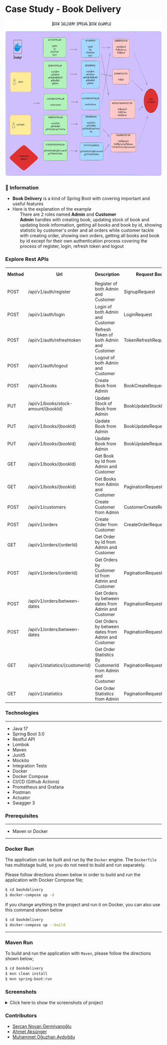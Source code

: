 # Case Study - Book Delivery

<p align="center">
    <img src="screenshots/book_delivey_main_image.png" alt="Main Information" width="700" height="500">
</p>

### 📖 Information

<ul style="list-style-type:disc">
  <li><b>Book Delivery</b> is a kind of Spring Boot with covering important and useful features</li> 
  <li>Here is the explanation of the example
       <ul>There are 2 roles named <b>Admin</b> and <b>Customer</b></ul>
       <ul><b>Admin</b> handles with creating book, updating stock of book and updating book information, getting all books and book by id, showing statistic by customer's order and all orders while customer tackle with creating order, showing own orders, getting all books and book by id except for their own authentication process covering the process of register, login, refresh token and logout</ul>
  </li>
</ul>

### Explore Rest APIs

<table style="width:100%">
  <tr>
      <th>Method</th>
      <th>Url</th>
      <th>Description</th>
      <th>Request Body</th>
      <th>Header</th>
      <th>Valid Path Variable</th>
      <th>No Path Variable</th>
  </tr>
  <tr>
      <td>POST</td>
      <td>/api/v1/auth/register</td>
      <td>Register of both Admin and Customer</td>
      <td>SignupRequest</td>
      <td></td>
      <td></td>
      <td></td>
  <tr>
  <tr>
      <td>POST</td>
      <td>/api/v1/auth/login</td>
      <td>Login of both Admin and Customer</td>
      <td>LoginRequest</td>
      <td></td>
      <td></td>
      <td></td>
  <tr>
  <tr>
      <td>POST</td>
      <td>/api/v1/auth/refreshtoken</td>
      <td>Refresh Token of both Admin and Customer</td>
      <td>TokenRefreshRequest</td>
      <td></td>
      <td></td>
      <td></td>
  <tr>
  <tr>
      <td>POST</td>
      <td>/api/v1/auth/logout</td>
      <td>Logout of both Admin and Customer</td>
      <td></td>
      <td>token</td>
      <td></td>
      <td></td>
  <tr>
  <tr>
      <td>POST</td>
      <td>/api/v1/books</td>
      <td>Create Book from Admin</td>
      <td>BookCreateRequest</td>
      <td></td>
      <td></td>
      <td></td>
  <tr>
  <tr>
      <td>PUT</td>
      <td>/api/v1/books/stock-amount/{bookId}</td>
      <td>Update Stock of Book from Admin</td>
      <td>BookUpdateStockRequest</td>
      <td></td>
      <td>bookId</td>
      <td></td>
  <tr>
  <tr>
      <td>PUT</td>
      <td>/api/v1/books/{bookId}</td>
      <td>Update Book from Admin</td>
      <td>BookUpdateRequest</td>
      <td></td>
      <td>bookId</td>
      <td></td>
  <tr>
  <tr>
      <td>PUT</td>
      <td>/api/v1/books/{bookId}</td>
      <td>Update Book from Admin</td>
      <td>BookUpdateRequest</td>
      <td></td>
      <td>bookId</td>
      <td></td>
  <tr>
  <tr>
      <td>GET</td>
      <td>/api/v1/books/{bookId}</td>
      <td>Get Book by Id from Admin and Customer</td>
      <td></td>
      <td></td>
      <td>bookId</td>
      <td></td>
  <tr>
  <tr>
      <td>GET</td>
      <td>/api/v1/books/{bookId}</td>
      <td>Get Books from Admin and Customer</td>
      <td>PaginationRequest</td>
      <td></td>
      <td></td>
      <td></td>
  <tr>
  <tr>
      <td>POST</td>
      <td>/api/v1/customers</td>
      <td>Create Customer from Admin</td>
      <td>CustomerCreateRequest</td>
      <td></td>
      <td></td>
      <td></td>
  <tr>
  <tr>
      <td>POST</td>
      <td>/api/v1/orders</td>
      <td>Create Order from Customer</td>
      <td>CreateOrderRequest</td>
      <td></td>
      <td></td>
      <td></td>
  <tr>
  <tr>
      <td>GET</td>
      <td>/api/v1/orders/{orderId}</td>
      <td>Get Order by Id from Admin and Customer</td>
      <td></td>
      <td></td>
      <td>orderId</td>
      <td></td>
  <tr>
  <tr>
      <td>POST</td>
      <td>/api/v1/orders/{orderId}</td>
      <td>Get Orders by Customer Id from Admin and Customer</td>
      <td>PaginationRequest</td>
      <td></td>
      <td>customerId</td>
      <td></td>
  <tr>
  <tr>
      <td>POST</td>
      <td>/api/v1/orders/between-dates</td>
      <td>Get Orders by between dates from Admin and Customer</td>
      <td>PaginationRequest</td>
      <td></td>
      <td>customerId</td>
      <td></td>
  <tr>
  <tr>
      <td>POST</td>
      <td>/api/v1/orders/between-dates</td>
      <td>Get Orders by between dates from Admin and Customer</td>
      <td>PaginationRequest</td>
      <td></td>
      <td></td>
      <td></td>
  <tr>
  <tr>
      <td>GET</td>
      <td>/api/v1/statistics/{customerId}</td>
      <td>Get Order Statistics By CustomerId from Admin and Customer</td>
      <td>PaginationRequest</td>
      <td></td>
      <td>customerId</td>
      <td></td>
  <tr>
  <tr>
      <td>GET</td>
      <td>/api/v1/statistics</td>
      <td>Get Order Statistics from Admin</td>
      <td>PaginationRequest</td>
      <td></td>
      <td></td>
      <td></td>
  <tr>
</table>



### Technologies

---
- Java 17
- Spring Boot 3.0
- Restful API
- Lombok
- Maven
- Junit5
- Mockito
- Integration Tests
- Docker
- Docker Compose
- CI/CD (Github Actions)
- Prometheus and Grafana
- Postman
- Actuator
- Swagger 3

### Prerequisites

---
- Maven or Docker
---


### Docker Run
The application can be built and run by the `Docker` engine. The `Dockerfile` has multistage build, so you do not need to build and run separately.

Please follow directions shown below in order to build and run the application with Docker Compose file;

```sh
$ cd bookdelivery
$ docker-compose up -d
```

If you change anything in the project and run it on Docker, you can also use this command shown below

```sh
$ cd bookdelivery
$ docker-compose up --build
```

---
### Maven Run
To build and run the application with `Maven`, please follow the directions shown below;

```sh
$ cd bookdelivery
$ mvn clean install
$ mvn spring-boot:run
```

### Screenshots

<details>
<summary>Click here to show the screenshots of project</summary>
    <p> Figure 1 </p>
    <img src ="screenshots/prometheues.PNG">
    <p> Figure 2 </p>
    <img src ="screenshots/prometheues_1.PNG">
    <p> Figure 3 </p>
    <img src ="screenshots/grafana_1.PNG">
    <p> Figure 4 </p>
    <img src ="screenshots/grafana_2.PNG">
    <p> Figure 5 </p>
    <img src ="screenshots/grafana_3.PNG">
    <p> Figure 6 </p>
    <img src ="screenshots/grafana_4.PNG">
    <p> Figure 7 </p>
    <img src ="screenshots/grafana_5.PNG">
    <p> Figure 8 </p>
    <img src ="screenshots/grafana_6.PNG">
    <p> Figure 9 </p>
    <img src ="screenshots/grafana_7.PNG">
    <p> Figure 10 </p>
    <img src ="screenshots/grafana_8.PNG">
    <p> Figure 11 </p>
    <img src ="screenshots/grafana_9.PNG">
</details>


### Contributors

- [Sercan Noyan Germiyanoğlu](https://github.com/Rapter1990)
- [Ahmet Aksünger](https://github.com/AhmetAksunger)
- [Muhammet Oğuzhan Aydoğdu](https://github.com/moaydogdu)